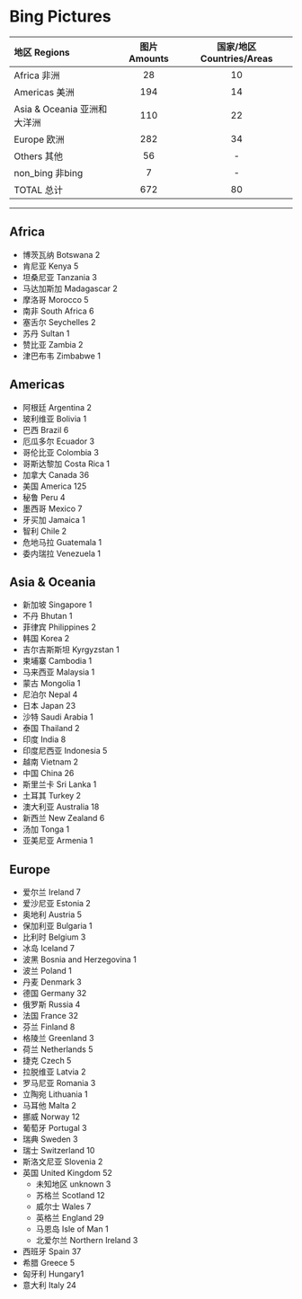 ﻿# Bing Pictures

|地区 Regions  |图片 Amounts  |国家/地区 Countries/Areas  |
|:--|:--:|:--:|
|Africa 非洲  |28  |10|
|Americas 美洲  |194  |14  |
|Asia & Oceania 亚洲和大洋洲  |110  |22  |
|Europe 欧洲  |282 |34  |
|Others 其他  |56  |-  |
|non_bing  非bing  |7  |-  |
|TOTAL 总计  |672  |80  |


* * *
## Africa

* 博茨瓦纳 Botswana 2
* 肯尼亚 Kenya 5
* 坦桑尼亚 Tanzania 3
* 马达加斯加 Madagascar 2
* 摩洛哥 Morocco 5
* 南非 South Africa 6
* 塞舌尔 Seychelles 2
* 苏丹 Sultan 1
* 赞比亚 Zambia 2
* 津巴布韦 Zimbabwe 1

## Americas

* 阿根廷 Argentina 2
* 玻利维亚 Bolivia 1
* 巴西 Brazil 6
* 厄瓜多尔 Ecuador 3
* 哥伦比亚 Colombia 3
* 哥斯达黎加 Costa Rica 1
* 加拿大 Canada 36
* 美国 America 125
* 秘鲁 Peru 4
* 墨西哥 Mexico 7
* 牙买加 Jamaica 1
* 智利 Chile 2
* 危地马拉 Guatemala 1
* 委内瑞拉 Venezuela 1

## Asia & Oceania

* 新加坡 Singapore 1
* 不丹 Bhutan 1
* 菲律宾 Philippines 2
* 韩国 Korea 2
* 吉尔吉斯斯坦 Kyrgyzstan 1
* 柬埔寨 Cambodia 1
* 马来西亚 Malaysia 1
* 蒙古 Mongolia 1
* 尼泊尔 Nepal 4
* 日本 Japan 23
* 沙特 Saudi Arabia 1
* 泰国 Thailand 2
* 印度 India 8
* 印度尼西亚 Indonesia 5
* 越南 Vietnam 2
* 中国 China 26
* 斯里兰卡 Sri Lanka 1
* 土耳其 Turkey 2
* 澳大利亚 Australia 18
* 新西兰 New Zealand 6
* 汤加 Tonga 1
* 亚美尼亚 Armenia 1

## Europe

* 爱尔兰 Ireland 7
* 爱沙尼亚 Estonia 2
* 奥地利 Austria 5
* 保加利亚 Bulgaria 1
* 比利时 Belgium 3
* 冰岛 Iceland 7
* 波黑 Bosnia and Herzegovina 1
* 波兰 Poland 1
* 丹麦 Denmark 3
* 德国 Germany 32
* 俄罗斯 Russia 4
* 法国 France 32
* 芬兰 Finland 8
* 格陵兰 Greenland 3
* 荷兰 Netherlands 5
* 捷克 Czech 5
* 拉脱维亚 Latvia 2
* 罗马尼亚 Romania 3
* 立陶宛 Lithuania 1
* 马耳他 Malta 2
* 挪威 Norway 12
* 葡萄牙 Portugal 3
* 瑞典 Sweden 3
* 瑞士 Switzerland 10
* 斯洛文尼亚 Slovenia 2
* 英国 United Kingdom 52
    - 未知地区 unknown 3
    - 苏格兰 Scotland 12
    - 威尔士 Wales 7
    - 英格兰 England 29
    - 马恩岛 Isle of Man 1
    - 北爱尔兰 Northern Ireland 3
* 西班牙 Spain 37
* 希腊 Greece 5
* 匈牙利 Hungary1
* 意大利 Italy 24
